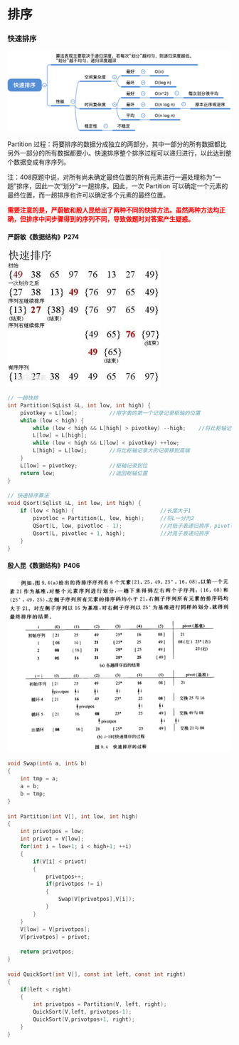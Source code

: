 # 排序

### 快速排序

![image-20201111211546580](images/image-20201111211546580.png)

Partition 过程：将要排序的数据分成独立的两部分，其中一部分的所有数据都比另外一部分的所有数据都要小。快速排序整个排序过程可以递归进行，以此达到整个数据变成有序序列。

注：408原题中说，对所有尚未确定最终位置的所有元素进⾏⼀遍处理称为“⼀趟”排序，因此⼀次“划分”≠⼀趟排序。因此，⼀次 Partition 可以确定⼀个元素的最终位置，⽽⼀趟排序也许可以确定多个元素的最终位置。

<font color="red">**需要注意的是，严蔚敏和殷人昆给出了两种不同的快排方法。虽然两种方法均正确，但排序中间步骤得到的序列不同，导致做题时对答案产生疑惑。**</font>

#### 严蔚敏《数据结构》P274

<img src="images/574e9258d109b3dee4ddfa6acfbf6c81800a4c55.jpg" alt="img" style="zoom:90%;" />

```c
// 一趟快排
int Partition(SqList &L, int low, int high) {
    pivotkey = L[low];          //用字表的第一个记录记录枢轴的位置
    while (low < high) {
        while (low < high && L[high] > pivotkey) --high;    //将比枢轴记录小的记录移到低端
        L[low] = L[high];
        while (low < high && L[low] < pivotkey) ++low;
        L[high] = L[low];       //将比枢轴记录大的记录移到高端
    }
    L[low] = pivotkey;          //枢轴记录到位
    return low;                 //返回枢轴位置
}

// 快速排序算法
void Qsort(Sqlist &L, int low, int high) {
    if (low < high) {                           //长度大于1
        pivotloc = Partition(L, low, high);     //将L一分为2
        QSort(L, low, pivotloc - 1);            //对低子表递归排序，pivotloc是枢轴位置
        Qsort(L, pivotloc + 1, high);           //对高子表递归排序
    }
}
```

#### 殷人昆《数据结构》P406

<img src="images/image-20201111210335137.png" alt="image-20201111210335137" style="zoom:60%;" />

```c
void Swap(int& a, int& b)
{
	int tmp = a;
	a = b;
	b = tmp;
}
 
int Partition(int V[], int low, int high)
{
	int privotpos = low;
	int privot = V[low];
	for(int i = low+1; i < high+1; ++i)
	{
		if(V[i] < privot)
		{
			privotpos++;
			if(privotpos != i)
			{
				Swap(V[privotpos],V[i]);
			}
		}
	}
	V[low] = V[privotpos];
	V[privotpos] = privot;
 
	return privotpos;
}
 
void QuickSort(int V[], const int left, const int right)
{
	if(left < right)
	{
		int privotpos = Partition(V, left, right);
		QuickSort(V,left, privotpos-1);
		QuickSort(V,privotpos+1, right);
	}
}
```

